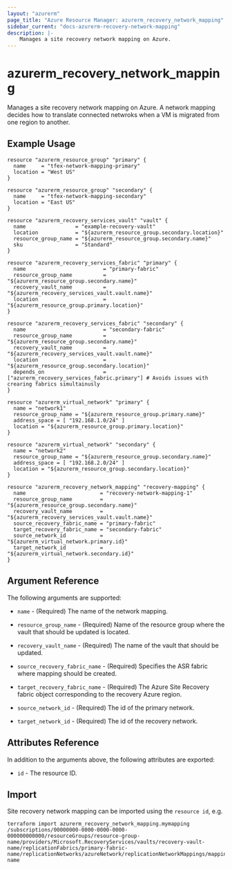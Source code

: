 ```yaml
---
layout: "azurerm"
page_title: "Azure Resource Manager: azurerm_recovery_network_mapping"
sidebar_current: "docs-azurerm-recovery-network-mapping"
description: |-
    Manages a site recovery network mapping on Azure.
---
```


# azurerm_recovery_network_mapping

Manages a site recovery network mapping on Azure. A network mapping decides how to translate connected netwroks when a VM is migrated from one region to another.

## Example Usage

```hcl
resource "azurerm_resource_group" "primary" {
  name     = "tfex-network-mapping-primary"
  location = "West US"
}

resource "azurerm_resource_group" "secondary" {
  name     = "tfex-network-mapping-secondary"
  location = "East US"
}

resource "azurerm_recovery_services_vault" "vault" {
  name                = "example-recovery-vault"
  location            = "${azurerm_resource_group.secondary.location}"
  resource_group_name = "${azurerm_resource_group.secondary.name}"
  sku                 = "Standard"
}

resource "azurerm_recovery_services_fabric" "primary" {
  name                         = "primary-fabric"
  resource_group_name          = "${azurerm_resource_group.secondary.name}"
  recovery_vault_name          = "${azurerm_recovery_services_vault.vault.name}"
  location                     = "${azurerm_resource_group.primary.location}"
}

resource "azurerm_recovery_services_fabric" "secondary" {
  name                         = "secondary-fabric"
  resource_group_name          = "${azurerm_resource_group.secondary.name}"
  recovery_vault_name          = "${azurerm_recovery_services_vault.vault.name}"
  location                     = "${azurerm_resource_group.secondary.location}"
  depends_on                   = ["azurerm_recovery_services_fabric.primary"] # Avoids issues with crearing fabrics simultainusly
}

resource "azurerm_virtual_network" "primary" {
  name = "network1"
  resource_group_name = "${azurerm_resource_group.primary.name}"
  address_space = [ "192.168.1.0/24" ]
  location = "${azurerm_resource_group.primary.location}"
}

resource "azurerm_virtual_network" "secondary" {
  name = "network2"
  resource_group_name = "${azurerm_resource_group.secondary.name}"
  address_space = [ "192.168.2.0/24" ]
  location = "${azurerm_resource_group.secondary.location}"
}

resource "azurerm_recovery_network_mapping" "recovery-mapping" {
  name                        = "recovery-network-mapping-1"
  resource_group_name         = "${azurerm_resource_group.secondary.name}"
  recovery_vault_name         = "${azurerm_recovery_services_vault.vault.name}"
  source_recovery_fabric_name = "primary-fabric"
  target_recovery_fabric_name = "secondary-fabric"
  source_network_id           = "${azurerm_virtual_network.primary.id}"
  target_network_id           = "${azurerm_virtual_network.secondary.id}"
}
```

## Argument Reference

The following arguments are supported:

* `name` - (Required) The name of the network mapping.

* `resource_group_name` - (Required) Name of the resource group where the vault that should be updated is located.

* `recovery_vault_name` - (Required) The name of the vault that should be updated.

* `source_recovery_fabric_name` - (Required) Specifies the ASR fabric where mapping should be created.

* `target_recovery_fabric_name` - (Required) The Azure Site Recovery fabric object corresponding to the recovery Azure region.

* `source_network_id` - (Required) The id of the primary network.

* `target_network_id` - (Required) The id of the recovery network.

## Attributes Reference

In addition to the arguments above, the following attributes are exported:

* `id` - The resource ID.

## Import

Site recovery network mapping can be imported using the `resource id`, e.g.

```shell
terraform import azurerm_recovery_network_mapping.mymapping /subscriptions/00000000-0000-0000-0000-000000000000/resourceGroups/resource-group-name/providers/Microsoft.RecoveryServices/vaults/recovery-vault-name/replicationFabrics/primary-fabric-name/replicationNetworks/azureNetwork/replicationNetworkMappings/mapping-name
```
